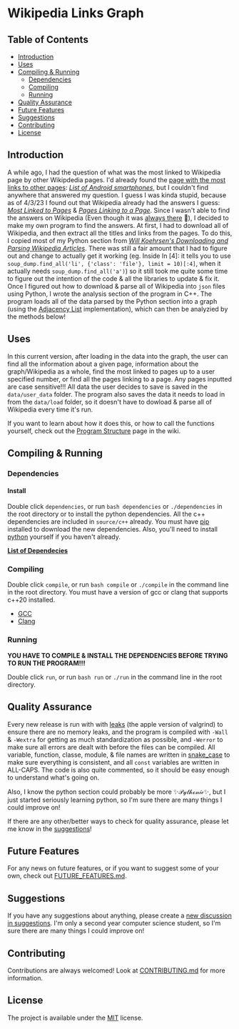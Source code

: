 # Wikipedia Links Graph

## Table of Contents

- [Introduction](#introduction)
- [Uses](#uses)
- [Compiling & Running](#compiling--running)
    - [Dependencies](#dependencies)
    - [Compiling](#compiling)
    - [Running](#running)
- [Quality Assurance](#quality-assurance)
- [Future Features](#future-features)
- [Suggestions](#suggestions)
- [Contributing](#contributing)
- [License](#license)

## Introduction

A while ago, I had the question of what was the most linked to Wikipedia page by other Wikipdedia pages. I'd already found the [page with the most links to other pages](https://en.wikipedia.org/wiki/Wikipedia:Articles_with_the_most_references): [*List of Android smartphones*](https://en.wikipedia.org/wiki/List_of_Android_smartphones), but I couldn't find anywhere that answered my question. I guess I was kinda stupid, because as of 4/3/23 I found out that Wikipedia already had the answers I guess: [*Most Linked to Pages*](https://en.wikipedia.org/wiki/Special:MostLinkedPages) & [*Pages Linking to a Page*](https://en.wikipedia.org/wiki/Special:WhatLinksHere). Since I wasn't able to find the answers on Wikipedia (Even though it was [always there](https://en.wikipedia.org/wiki/Wikipedia:Wikipedia_records#Links) 🤦), I decided to make my own program to find the answers. At first, I had to download all of Wikipedia, and then extract all the titles and links from the pages. To do this, I copied most of my Python section from [*Will Koehrsen's Downloading and Parsing Wikipedia Articles*](https://github.com/WillKoehrsen/wikipedia-data-science/blob/master/notebooks/Downloading%20and%20Parsing%20Wikipedia%20Articles.ipynb). There was still a fair amount that I had to figure out and change to actually get it working (eg. Inside In [4]: it tells you to use `soup_dump.find_all('li', {'class': 'file'}, limit = 10)[:4]`, when it actually needs `soup_dump.find_all('a')`) so it still took me quite some time to figure out the intention of the code & all the libraries to update & fix it. Once I figured out how to download & parse all of Wikipedia into `json` files using Python, I wrote the analysis section of the program in C++. The program loads all of the data parsed by the Python section into a graph (using the [Adjacency List](https://www.programiz.com/dsa/graph-adjacency-list) implementation), which can then be analyzied by the methods below!

## Uses

In this current version, after loading in the data into the graph, the user can find all the information about a given page, information about the graph/Wikipedia as a whole, find the most linked to pages up to a user specified number, or find all the pages linking to a page. Any pages inputted are case sensitive!!! All data the user decides to save is saved in the `data/user_data` folder. The program also saves the data it needs to load in from the `data/load` folder, so it doesn't have to dowload & parse all of Wikipedia every time it's run.

If you want to learn about how it does this, or how to call the functions yourself, check out the [Program Structure](https://github.com/Huckdirks/Wikipedia_Links_Graph/wiki/Program-Structure#c) page in the wiki.

## Compiling & Running

### Dependencies

#### Install

Double click `dependencies`, or run `bash dependencies` or `./dependencies` in the root directory or to install the python dependencies. All the c++ dependencies are included in `source/c++` already. You must have [pip](https://pip.pypa.io/en/stable/installation/) installed to download the new dependencies. Also, you'll need to install [python](https://www.python.org/downloads/) yourself if you haven't already.

**[List of Dependecies](DEPENDENCIES.md)**

### Compiling

Double click `compile`, or run `bash compile` or `./compile` in the command line in the root directory. You must have a version of gcc or clang that supports c++20 installed.

- [GCC](https://gcc.gnu.org/)
- [Clang](https://clang.llvm.org/)

### Running

**YOU HAVE TO COMPILE & INSTALL THE DEPENDENCIES BEFORE TRYING TO RUN THE PROGRAM!!!**

Double click `run`, or run `bash run` or `./run` in the command line in the root directory.

## Quality Assurance
Every new release is run with with [leaks](https://developer.apple.com/library/archive/documentation/Performance/Conceptual/ManagingMemory/Articles/FindingLeaks.html) (the apple version of valgrind) to ensure there are no memory leaks, and the program is compiled with `-Wall` & `-Wextra` for getting as much standardization as possible, and `-Werror` to make sure all errors are dealt with before the files can be compiled. All variable, function, classe, module, & file names are written in [snake_case](https://en.wikipedia.org/wiki/Snake_case) to make sure everything is consistent, and all `const` variables are written in ALL-CAPS. The code is also quite commented, so it should be easy enough to understand what's going on.

Also, I know the python section could probably be more ✨𝒫𝓎𝓉𝒽ℴ𝓃𝒾𝒸✨, but I just started seriously learning python, so I'm sure there are many things I could improve on!

If there are any other/better ways to check for quality assurance, please let me know in the [suggestions](https://github.com/Huckdirks/Wikipedia_Links_Graph/discussions/new?category=suggestions)!

## Future Features

For any news on future features, or if you want to suggest some of your own, check out [FUTURE_FEATURES.md](FUTURE_FEATURES.md).

## Suggestions

If you have any suggestions about anything, please create a [new discussion in suggestions](https://github.com/Huckdirks/Wikipedia_Graph/discussions/new?category=suggestions). I'm only a second year computer science student, so I'm sure there are many things I could improve on!

## Contributing

Contributions are always welcomed! Look at [CONTRIBUTING.md](CONTRIBUTING.md) for more information.

## License

The project is available under the [MIT](https://opensource.org/licenses/MIT) license.
